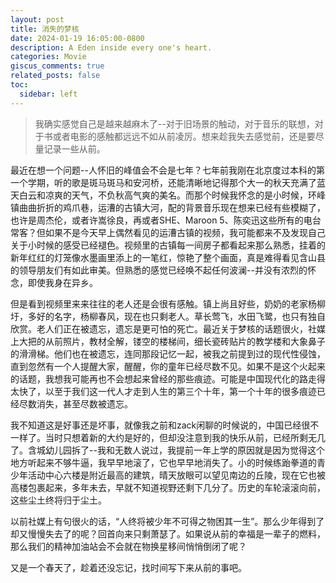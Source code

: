 ```yaml
---
layout: post
title: 消失的梦核
date: 2024-01-19 16:05:00-0800
description: A Eden inside every one's heart.
categories: Movie
giscus_comments: true
related_posts: false
toc:
  sidebar: left
---
```


> 我确实感觉自己是越来越麻木了--对于旧场景的触动，对于音乐的联想，对于书或者电影的感触都远远不如从前凌厉。想来趁我失去感觉前，还是要尽量记录一些从前。

最近在想一个问题--人怀旧的峰值会不会是七年？七年前我刚在北京度过本科的第一个学期，听的歌是斑马斑马和安河桥，还能清晰地记得那个大一的秋天充满了蓝天白云和凉爽的天气，不负秋高气爽的美名。而那个时候我怀念的是小时候，环峰镇曲曲折折的鸡爪巷，运漕的古镇大河，配的背景音乐现在想来已经有些模糊了，也许是周杰伦，或者许嵩徐良，再或者SHE、Maroon 5、陈奕迅这些所有的电台常客？但如果不是今天早上偶然看见的运漕古镇的视频，我可能都来不及发现自己关于小时候的感受已经褪色。视频里的古镇每一间房子都看起来那么熟悉，挂着的新年红红的灯笼像水墨画里添上的一笔红，惊艳了整个画面，真是难得看见含山县的领导朋友们有如此审美。但熟悉的感觉已经唤不起任何波澜--并没有浓烈的怀念，即使我身在异乡。

但是看到视频里来来往往的老人还是会很有感触。镇上尚且好些，奶奶的老家杨柳圩，多好的名字，杨柳春风，现在也只剩老人。草长莺飞，水田飞鹭，也只有独自欣赏。老人们正在被遗忘，遗忘是更可怕的死亡。最近关于梦核的话题很火，社媒上大把的从前照片，教材全解，镂空的楼梯间，细长瓷砖贴片的教学楼和大象鼻子的滑滑梯。他们也在被遗忘，连同那段记忆一起，被我之前提到过的现代性侵蚀，直到忽然有一个人提醒大家，醒醒，你的童年已经尽数不见。如果不是这个火起来的话题，我想我可能再也不会想起来曾经的那些痕迹。可能是中国现代化的路走得太快了，以至于我们这一代人才走到人生的第三个十年，第一个十年的很多痕迹已经尽数消失，甚至尽数被遗忘。

我不知道这是好事还是坏事，就像我之前和zack闲聊的时候说的，中国已经很不一样了。当时只想着新的大约是好的，但却没注意到我的快乐从前，已经所剩无几了。含城幼儿园拆了--我和无数人说过，我提前一年上学的原因就是因为觉得这个地方听起来不够牛逼，我早早地滚了，它也早早地消失了。小的时候练跆拳道的青少年活动中心六楼是附近最高的建筑，晴天放眼可以望见南边的丘陵，现在它也被高楼包裹起来，多年未去，早就不知道视野还剩下几分了。历史的车轮滚滚向前，这些尘土终将归于尘土。

以前社媒上有句很火的话，“人终将被少年不可得之物困其一生”。那么少年得到了却又慢慢失去了的呢？回首向来只剩萧瑟了。如果说从前的幸福是一辈子的燃料，那么我们的精神加油站会不会就在物换星移间悄悄倒闭了呢？

又是一个春天了，趁着还没忘记，找时间写下来从前的事吧。
